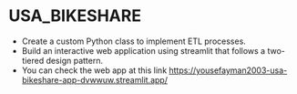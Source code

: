 # USA_BIKESHARE

  - Create a custom Python class to implement ETL processes.
  - Build an interactive web application using streamlit that follows a two-tiered design pattern.
  - You can check the web app at this link https://yousefayman2003-usa-bikeshare-app-dvwwuw.streamlit.app/
 

